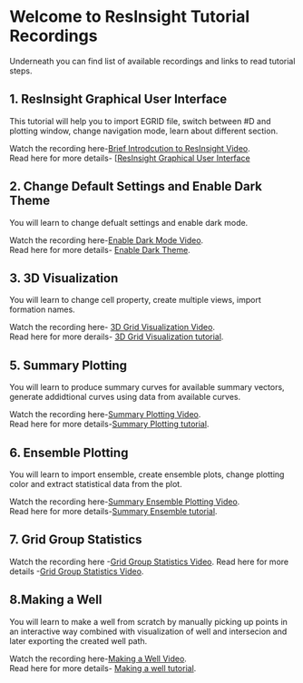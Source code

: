 # Welcome to ResInsight Tutorial Recordings
Underneath you can find list of available recordings and links to read tutorial steps.  

## 1. ResInsight Graphical User Interface
This tutorial will help you to import EGRID file, switch between #D and plotting window, change navigation mode, learn about different section.  

Watch the recording here-[Brief Introdcution to ResInsight Video](https://www.youtube.com/watch?v=MFfRczq1TM4).  
Read here for more details- [[ResInsight Graphical User Interface](graphical-user-interface/graphical-user-interface.md)  

## 2. Change Default Settings and Enable Dark Theme
You will learn to change defualt settings and enable dark mode.  

Watch the recording here-[Enable Dark Mode Video](https://youtu.be/wm_B21yY2l8).  
Read here for more details- [Enable Dark Theme](dark-theme/dark-theme.md).  

## 3. 3D Visualization
You will learn to change cell property, create multiple views, import formation names.

Watch the recording here- [3D Grid Visualization Video](https://www.youtube.com/watch?v=ivI9ZOYqRok&t=14s).  
Read here for more derails- [3D Grid Visualization tutorial](grid-visualization/grid-visualization.md).  


## 5. Summary Plotting
You will learn to produce summary curves for available summary vectors, generate addidtional curves using data from available curves.  

Watch the recording here-[Summary Plotting Video]().  
Read here for more details-[Summary Plotting tutorial](summary-plot/summary-plot.md).  


## 6. Ensemble Plotting
You will learn to import ensemble, create ensemble plots, change plotting color and extract statistical data from the plot.   


Watch the recording here-[Summary Ensemble Plotting Video](https://youtu.be/tGvFV0XQtlk).   
Read here for more details-[Summary Ensemble tutorial](summary-ensemble/summary-ensemble.md).  


## 7. Grid Group Statistics

Watch the recording here -[Grid Group Statistics Video](https://youtu.be/F0RJDN0aklY).
Read here for more details -[Grid Group Statistics Video](grid-group-statistics/grid-group-statistics.md).


## 8.Making a Well
You will learn to make a well from scratch by manually picking up points in an interactive way combined with visualization of well and intersecion and later exporting the created well path.  

Watch the recording here-[Making a Well Video](https://youtu.be/qYniqCeinEs).  
Read here for more details- [Making a well tutorial](making-a-well/making-a-well.md).  

